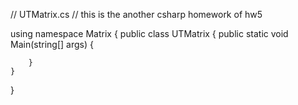 // UTMatrix.cs
// this is the another csharp homework of hw5

using namespace Matrix {
	public class UTMatrix {
		public static void Main(string[] args) {
			
		}
	}
}